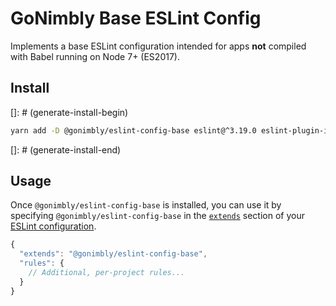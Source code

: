 # GoNimbly Base ESLint Config

Implements a base ESLint configuration intended for apps **not** compiled with Babel running on Node 7+ (ES2017).

## Install

[]: # (generate-install-begin)
```bash
yarn add -D @gonimbly/eslint-config-base eslint@^3.19.0 eslint-plugin-import@^2.2.0 eslint-plugin-prettier@^2.1.2 prettier@^1.5.2 eslint-plugin-prefer-object-spread@^1.2.1
```
[]: # (generate-install-end)

## Usage

Once `@gonimbly/eslint-config-base` is installed, you can use it by specifying `@gonimbly/eslint-config-base` in the [`extends`](http://eslint.org/docs/user-guide/configuring#extending-configuration-files) section of your [ESLint configuration](http://eslint.org/docs/user-guide/configuring).

```js
{
  "extends": "@gonimbly/eslint-config-base",
  "rules": {
    // Additional, per-project rules...
  }
}
```
